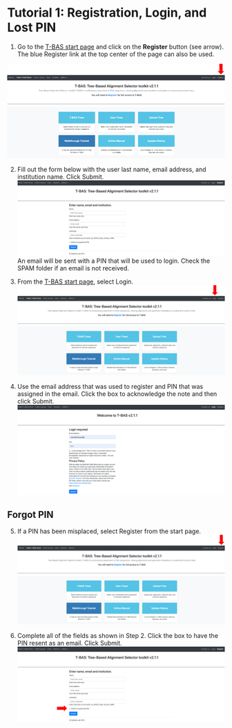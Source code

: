 # Tutorial 1: Registration, Login, and Lost PIN

1. Go to the [T-BAS start page](https://vclv99-239.hpc.ncsu.edu/tbas2_1/pages/tbas.php) and click on the **Register** button (see arrow). The blue Register link at the top center of the page can also be used.

![](images/tbas-tutorial1a/Tutorial1.1.png)

2. Fill out the form below with the user last name, email address, and institution name. Click Submit.
![](images/tbas-tutorial1a/Tutorial1.2.png)
An email will be sent with a PIN that will be used to login. Check the SPAM folder if an email is not received.

3. From the [T-BAS start page](https://vclv99-239.hpc.ncsu.edu/tbas2_1/pages/tbas.php), select Login.
![](images/tbas-tutorial1a/Tutorial1.3.png)

4. Use the email address that was used to register and PIN that was assigned in the email. Click the box to acknowledge the note and then click Submit.
![](images/tbas-tutorial1a/Tutorial1.4.png)

## Forgot PIN

5. If a PIN has been misplaced, select Register from the start page.
![](images/tbas-tutorial1a/Tutorial1.5.png)

6. Complete all of the fields as shown in Step 2. Click the box to have the PIN resent as an email. Click Submit.
![](images/tbas-tutorial1a/Tutorial1.6.png)